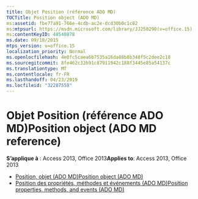 ```yaml
---
title: Objet Position (référence ADO MD)
TOCTitle: Position object (ADO MD)
ms:assetid: fbe77a91-766e-4cdb-ac2e-dcd30b0c1c82
ms:mtpsurl: https://msdn.microsoft.com/library/JJ250290(v=office.15)
ms:contentKeyID: 48548878
ms.date: 09/18/2015
mtps_version: v=office.15
localization_priority: Normal
ms.openlocfilehash: 4e0fc5caea6b7535a16da88b8b348f5c2dee2c18
ms.sourcegitcommit: 8fe462c32b91c87911942c188f3445e85a54137c
ms.translationtype: MT
ms.contentlocale: fr-FR
ms.lasthandoff: 04/23/2019
ms.locfileid: "32287558"
---
```

# <a name="position-object-ado-md-reference"></a><span data-ttu-id="b3054-102">Objet Position (référence ADO MD)</span><span class="sxs-lookup"><span data-stu-id="b3054-102">Position object (ADO MD reference)</span></span>

<span data-ttu-id="b3054-103">**S’applique à** : Access 2013, Office 2013</span><span class="sxs-lookup"><span data-stu-id="b3054-103">**Applies to**: Access 2013, Office 2013</span></span>

- [<span data-ttu-id="b3054-104">Position, objet (ADO MD)</span><span class="sxs-lookup"><span data-stu-id="b3054-104">Position object (ADO MD)</span></span>](position-object-ado-md.md)
- [<span data-ttu-id="b3054-105">Position des propriétés, méthodes et événements (ADO MD)</span><span class="sxs-lookup"><span data-stu-id="b3054-105">Position properties, methods, and events (ADO MD)</span></span>](position-properties-methods-and-events-ado-md.md)

